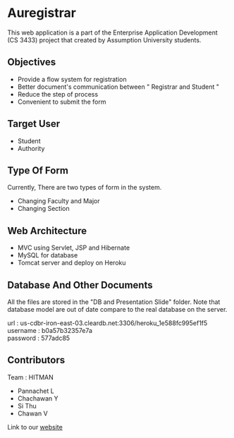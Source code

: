# Auregistrar

This web application is a part of the Enterprise Application Development (CS 3433) project that created by Assumption University students.

Objectives
----------
- Provide a flow system for registration
- Better document's communication between " Registrar and Student "
- Reduce the step of process
- Convenient to submit the form

Target User
-----------
- Student
- Authority

Type Of Form
------------
Currently, There are two types of form in the system.
- Changing Faculty and Major
- Changing Section

Web Architecture
----------------
- MVC using Servlet, JSP and Hibernate
- MySQL for database
- Tomcat server and deploy on Heroku


Database And Other Documents
----------------------------
All the files are stored in the "DB and Presentation Slide" folder.
Note that database model are out of date compare to the real database on the server.

url : us-cdbr-iron-east-03.cleardb.net:3306/heroku_1e588fc995ef1f5<br />
username : b0a57b32357e7a<br />
password : 577adc85

Contributors
------------
Team : HITMAN
- Pannachet L
- Chachawan Y
- Si Thu
- Chawan V

Link to our [website](https://auregistrar.herokuapp.com/)
